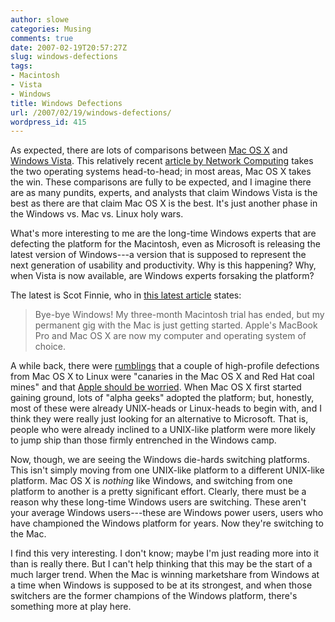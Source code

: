 ```yaml
---
author: slowe
categories: Musing
comments: true
date: 2007-02-19T20:57:27Z
slug: windows-defections
tags:
- Macintosh
- Vista
- Windows
title: Windows Defections
url: /2007/02/19/windows-defections/
wordpress_id: 415
---
```


As expected, there are lots of comparisons between [Mac OS X](http://www.apple.com/macosx/) and [Windows Vista](http://www.microsoft.com/vista/). This relatively recent [article by Network Computing](http://www.networkcomputing.com/channels/storageandservers/showArticle.jhtml?articleID=196801857) takes the two operating systems head-to-head; in most areas, Mac OS X takes the win. These comparisons are fully to be expected, and I imagine there are as many pundits, experts, and analysts that claim Windows Vista is the best as there are that claim Mac OS X is the best. It's just another phase in the Windows vs. Mac vs. Linux holy wars.

What's more interesting to me are the long-time Windows experts that are defecting the platform for the Macintosh, even as Microsoft is releasing the latest version of Windows---a version that is supposed to represent the next generation of usability and productivity. Why is this happening? Why, when Vista is now available, are Windows experts forsaking the platform?

The latest is Scot Finnie, who in [this latest article](http://www.computerworld.com/action/article.do?command=viewArticleBasic&articleId=9010759&intsrc=hm_ts_head) states:

>Bye-bye Windows! My three-month Macintosh trial has ended, but my permanent gig with the Mac is just getting started. Apple's MacBook Pro and Mac OS X are now my computer and operating system of choice.

A while back, there were [rumblings](http://radar.oreilly.com/archives/2006/06/ubuntu_linux_a_threat_to_mac_o.html) that a couple of high-profile defections from Mac OS X to Linux were "canaries in the Mac OS X and Red Hat coal mines" and that [Apple should be worried](http://www.kottke.org/remainder/06/06/11361.html). When Mac OS X first started gaining ground, lots of "alpha geeks" adopted the platform; but, honestly, most of these were already UNIX-heads or Linux-heads to begin with, and I think they were really just looking for an alternative to Microsoft. That is, people who were already inclined to a UNIX-like platform were more likely to jump ship than those firmly entrenched in the Windows camp.

Now, though, we are seeing the Windows die-hards switching platforms. This isn't simply moving from one UNIX-like platform to a different UNIX-like platform. Mac OS X is _nothing_ like Windows, and switching from one platform to another is a pretty significant effort. Clearly, there must be a reason why these long-time Windows users are switching. These aren't your average Windows users---these are Windows power users, users who have championed the Windows platform for years. Now they're switching to the Mac.

I find this very interesting. I don't know; maybe I'm just reading more into it than is really there. But I can't help thinking that this may be the start of a much larger trend. When the Mac is winning marketshare from Windows at a time when Windows is supposed to be at its strongest, and when those switchers are the former champions of the Windows platform, there's something more at play here.
